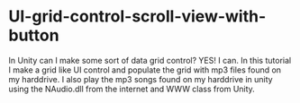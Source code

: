 # UI-grid-control-scroll-view-with-button
In Unity can I make some sort of data grid control? YES! I can. In this tutorial I make a grid like UI control and populate the grid with mp3 files found on my harddrive. I also play the mp3 songs found on my harddrive in unity using the NAudio.dll from the internet and WWW class from Unity.
